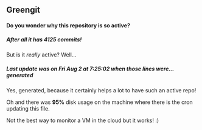 ## Greengit

#### Do you wonder why this repository is so active?

##### After all it has 4125 commits!

But is it *really* active? Well...

##### Last update was on Fri Aug 2 at 7:25:02 when those lines were... generated

Yes, generated, because it certainly helps a lot to have such an active repo!

Oh and there was **95%** disk usage on the machine
where there is the cron updating this file.

Not the best way to monitor a VM in the cloud but it works! :)
